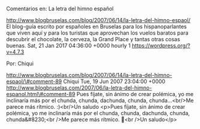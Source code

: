 Comentarios en: La letra del himno español

http://www.blogbruselas.com/blog/2007/06/14/la-letra-del-himno-espaol/
El blog-guía escrito por españoles en Bruselas para los hispanoparlantes
que viven aquí y para los turistas que aprovechan los vuelos baratos
para descubrir el chocolate, la cerveza, la Grand Place y tantas otras
cosas buenas. Sat, 21 Jan 2017 04:36:00 +0000 hourly 1
https://wordpress.org/?v=4.7.3

Por: Chiqui

http://www.blogbruselas.com/blog/2007/06/14/la-letra-del-himno-espaol/\#comment-89
Chiqui Tue, 19 Jun 2007 23:04:00 +0000
http://www.blogbruselas.com/2007/06/la-letra-del-himno-espanol.html\#comment-89
Pues fíjate, sin ánimo de crear polémica, yo me inclinaría más por el
chunda, chunda, dachunda, chunda, chunda\...&lt;br/&gt;Me parece más
rítmico. :)&lt;br/&gt;Un saludo \<p\>Pues fíjate, sin ánimo de crear
polémica, yo me inclinaría más por el chunda, chunda, dachunda, chunda,
chunda&\#8230;\<br /\>Me parece más rítmico. 🙂\<br /\>Un saludo\</p\>
